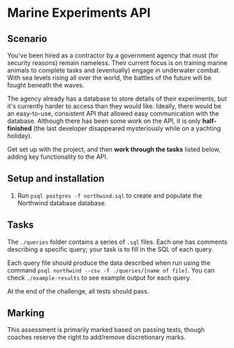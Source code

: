 # Marine Experiments API

## Scenario

You've been hired as a contractor by a government agency that must (for security reasons) remain nameless. Their current focus is on training marine animals to complete tasks and (eventually) engage in underwater combat. With sea levels rising all over the world, the battles of the future will be fought beneath the waves.

The agency already has a database to store details of their experiments, but it's currently harder to access than they would like. Ideally, there would be an easy-to-use, consistent API that allowed easy communication with the database. Although there has been some work on the API, it is only **half-finished** (the last developer disappeared mysteriously while on a yachting holiday).

Get set up with the project, and then **work through the tasks** listed below, adding key functionality to the API.

## Setup and installation

1. Run `psql postgres -f northwind.sql` to create and populate the Northwind database
database.

## Tasks

The `./queries` folder contains a series of `.sql` files. Each one has comments describing a specific query; your task is to fill in the SQL of each query.

Each query file should produce the data described when run using the command `psql northwind --csv -f ./queries/[name of file]`. You can check `./example-results` to see example output for each query.

At the end of the challenge, all tests should pass.

## Marking

This assessment is primarily marked based on passing tests, though coaches reserve the right to add/remove discretionary marks.
